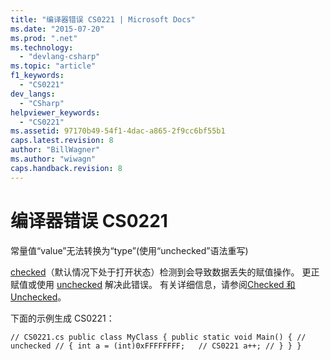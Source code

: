 ```yaml
---
title: "编译器错误 CS0221 | Microsoft Docs"
ms.date: "2015-07-20"
ms.prod: ".net"
ms.technology: 
  - "devlang-csharp"
ms.topic: "article"
f1_keywords: 
  - "CS0221"
dev_langs: 
  - "CSharp"
helpviewer_keywords: 
  - "CS0221"
ms.assetid: 97170b49-54f1-4dac-a865-2f9cc6bf55b1
caps.latest.revision: 8
author: "BillWagner"
ms.author: "wiwagn"
caps.handback.revision: 8
---
```

# 编译器错误 CS0221
常量值“value”无法转换为“type”\(使用“unchecked”语法重写\)  
  
 [checked](../../csharp/language-reference/keywords/checked.md)（默认情况下处于打开状态）检测到会导致数据丢失的赋值操作。 更正赋值或使用 [unchecked](../../csharp/language-reference/keywords/unchecked.md) 解决此错误。 有关详细信息，请参阅[Checked 和 Unchecked](../../csharp/language-reference/keywords/checked-and-unchecked.md)。  
  
 下面的示例生成 CS0221：  
  
```  
// CS0221.cs public class MyClass { public static void Main() { // unchecked // { int a = (int)0xFFFFFFFF;   // CS0221 a++; // } } }  
```